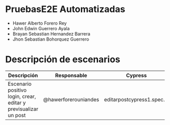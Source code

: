 # PruebasE2E Automatizadas
- Hawer Alberto Forero Rey 
- John Edwin Guerrero Ayala
- Brayan Sebastian Hernandez Barrera
- Jhon Sebastian Bohorquez Guerrero

# Descripción de escenarios
| Descripción                        | Responsable      |  Cypress |Kraken |
|------------------------------------|------------------|-------------|-----|
| Escenario positivo login, crear, editar y previsualizar un post | @hawerforerouniandes |  editarpostcypress1.spec.js |editarpostcypress1.feature|
